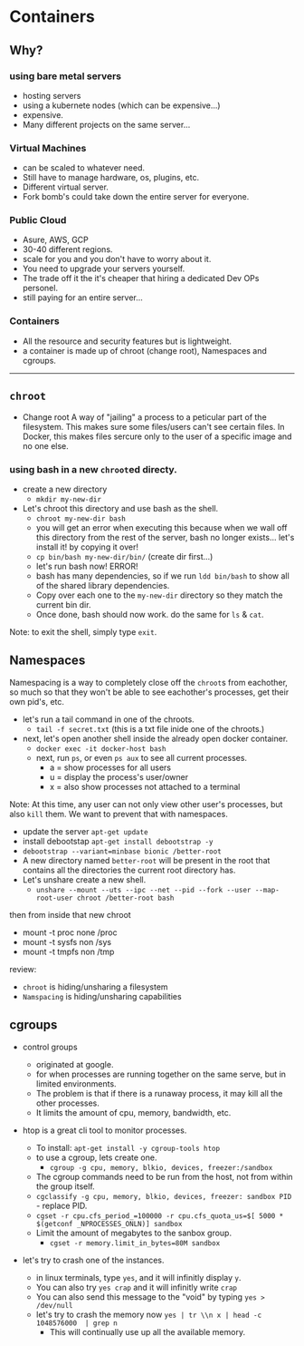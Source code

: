 # Containers

## Why?
### using bare metal servers
- hosting servers
- using a kubernete nodes (which can be expensive...)
- expensive. 
- Many different projects on the same server...

### Virtual Machines
- can be scaled to whatever need. 
- Still have to manage hardware, os, plugins, etc. 
- Different virtual server. 
- Fork bomb's could take down the entire server for everyone. 

### Public Cloud
- Asure, AWS, GCP
- 30-40 different regions. 
- scale for you and you don't have to worry about it. 
- You need to upgrade your servers yourself. 
- The trade off it the it's cheaper that hiring a dedicated Dev OPs personel.
- still paying for an entire server...
  
### Containers
- All the resource and security features but is lightweight.
- a container is made up of chroot (change root), Namespaces and cgroups.
---

## `chroot`

- Change root
A way of "jailing" a process to a peticular part of the filesystem. This makes sure some files/users can't see certain files. 
In Docker, this makes files sercure only to the user of a specific image and no one else. 

### using bash in a new `chroot`ed directy. 
- create a new directory
  - `mkdir my-new-dir`
- Let's chroot this directory and use bash as the shell. 
  - `chroot my-new-dir bash`
  - you will get an error when executing this because when we wall off this directory from the rest of the server, bash no longer exists... let's install it! by copying it over!
  - `cp bin/bash my-new-dir/bin/` (create dir first...)
  - let's run bash now! ERROR!
  - bash has many dependencies, so if we run `ldd bin/bash` to show all of the shared library dependencies. 
  - Copy over each one to the `my-new-dir` directory so they match the current bin dir. 
  - Once done, bash should now work. do the same for `ls` & `cat`.

Note: to exit the shell, simply type `exit`.
## Namespaces
Namespacing is a way to completely close off the `chroot`s from eachother, so much so that they won't be able to see eachother's processes, get their own pid's, etc. 
- let's run a tail command in one of the chroots. 
  - ```tail -f secret.txt``` (this is a txt file inide one of the chroots.)
- next, let's open another shell inside the already open docker container. 
  - ```docker exec -it docker-host bash```
  - next, run ```ps```, or even ```ps aux``` to see all current processes. 
    - a = show processes for all users
    - u = display the process's user/owner
    - x = also show processes not attached to a terminal

Note: At this time, any user can not only view other user's processes, but also `kill` them. We want to prevent that with namespaces. 

 - update the server ```apt-get update```
 - install debootstap ```apt-get install debootstrap -y```
 - ```debootstrap --variant=minbase bionic /better-root```
 - A new directory named ```better-root``` will be present in the root that contains all the directories the current root directory has. 
 - Let's unshare create a new shell.
   - ```unshare --mount --uts --ipc --net --pid --fork --user --map-root-user chroot /better-root bash```

then from inside that new chroot
- mount -t proc none /proc
- mount -t sysfs non /sys
- mount -t tmpfs non /tmp

review:
- ```chroot``` is hiding/unsharing a filesystem
- ```Namspacing``` is hiding/unsharing capabilities

## cgroups
- control groups
  - originated at google. 
  - for when processes are running together on the same serve, but in limited environments. 
  - The problem is that if there is a runaway process, it may kill all the other processes. 
  - It limits the amount of cpu, memory, bandwidth, etc. 
- htop is a great cli tool to monitor processes. 
    - To install: ```apt-get install -y cgroup-tools htop```
    - to use a cgroup, lets create one. 
      - ```cgroup -g cpu, memory, blkio, devices, freezer:/sandbox```
    - The cgroup commands need to be run from the host, not from within the group itself. 
    - ```cgclassify -g cpu, memory, blkio, devices, freezer: sandbox PID``` - replace PID.
    - ```cgset -r cpu.cfs_period_=100000 -r cpu.cfs_quota_us=$[ 5000 * $(getconf _NPROCESSES_ONLN)] sandbox```
    - Limit the amount of megabytes to the sanbox group.
      - ```cgset -r memory.limit_in_bytes=80M sandbox```

- let's try to crash one of the instances. 
  - in linux terminals, type ```yes```, and it will infinitly display `y`.
  - You can also try ```yes crap``` and it will infinitly write `crap`
  - You can also send this message to the "void" by typing ```yes > /dev/null```
  - let's try to crash the memory now ```yes | tr \\n x | head -c 1048576000  | grep n```
    - This will continually use up all the available memory. 

